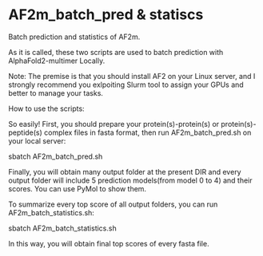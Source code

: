 # AF2m_batch_pred & statiscs
Batch prediction and statistics of AF2m.

As it is called, these two scripts are used to batch prediction with AlphaFold2-multimer Locally. 

Note: The premise is that you should install AF2 on your Linux server, and I strongly recommend you exlpoiting Slurm tool to assign your GPUs and better to manage your tasks.

How to use the scripts:

So easily! First, you should prepare your protein(s)-protein(s) or protein(s)-peptide(s) complex files in fasta format, then run AF2m_batch_pred.sh on your local server:

sbatch AF2m_batch_pred.sh

Finally, you will obtain many output folder at the present DIR and every output folder will include 5 prediction models(from model 0 to 4) and their scores. You can use PyMol to show them.

To summarize every top score of all output folders, you can run AF2m_batch_statistics.sh:

sbatch AF2m_batch_statistics.sh

In this way, you will obtain final top scores of every fasta file.
